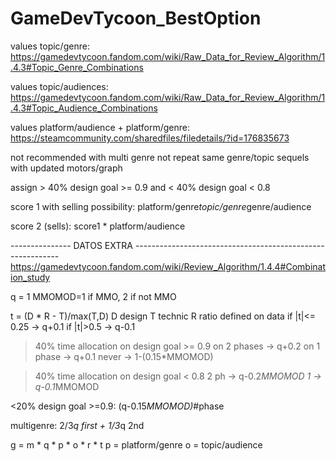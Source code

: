 # GameDevTycoon_BestOption


values topic/genre:
https://gamedevtycoon.fandom.com/wiki/Raw_Data_for_Review_Algorithm/1.4.3#Topic_Genre_Combinations

values topic/audiences:
https://gamedevtycoon.fandom.com/wiki/Raw_Data_for_Review_Algorithm/1.4.3#Topic_Audience_Combinations

values platform/audience + platform/genre: https://steamcommunity.com/sharedfiles/filedetails/?id=176835673





not recommended with multi genre
not repeat same genre/topic
sequels with updated motors/graph



assign > 40% design goal >= 0.9 and < 40% design goal < 0.8

score 1 with selling possibility:
platform/genre*topic/genre*genre/audience

score 2 (sells):
score1 * platform/audience












--------------- DATOS EXTRA -----------------------------------------------------------
https://gamedevtycoon.fandom.com/wiki/Review_Algorithm/1.4.4#Combination_study


q = 1
MMOMOD=1 if MMO, 2 if not MMO

t = (D * R - T)/max(T,D)
D design
T technic
R ratio defined on data
if |t|<= 0.25 -> q+0.1
if |t|>0.5 -> q-0.1


>40% time allocation on design goal >= 0.9
	on 2 phases -> q+0.2
	on 1 phase -> q+0.1
	never -> 1-(0.15*MMOMOD)

>40% time allocation on design goal < 0.8
	2 ph -> q-0.2*MMOMOD
	1 -> q-0.1*MMOMOD

<20% design goal >=0.9:
	(q-0.15*MMOMOD)*#phase

multigenre: 2/3*q first + 1/3*q 2nd





g = m * q * p * o * r * t
p = platform/genre
o = topic/audience

